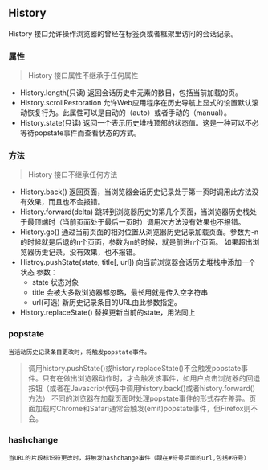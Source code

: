 ## History
History 接口允许操作浏览器的曾经在标签页或者框架里访问的会话记录。
### 属性
> History 接口属性不继承于任何属性
- History.length(只读)
    返回会话历史中元素的数目，包括当前加载的页。
- History.scrollRestoration
    允许Web应用程序在历史导航上显式的设置默认滚动恢复行为。此属性可以是自动的（auto）或者手动的（manual）。
- History.state(只读)
    返回一个表示历史堆栈顶部的状态值。这是一种可以不必等待popstate事件而查看状态的方式。
### 方法
> History 接口不继承任何方法
- History.back()
    返回页面，当浏览器会话历史记录处于第一页时调用此方法没有效果，而且也不会报错。
- History.forward(delta)
    跳转到浏览器历史的第几个页面，当浏览器历史栈处于最顶端时（当前页面处于最后一页时）调用次方法没有效果也不报错。
- History.go()
    通过当前页面的相对位置从浏览器历史记录加载页面。参数为-n的时候就是后退的n个页面，参数为n的时候，就是前进n个页面。
    如果超出浏览器历史记录，没有效果，也不报错。
- Histroy.pushState(state, title[, url])
    向当前浏览器会话历史堆栈中添加一个状态
    参数：
    - state 状态对象
    - title 会被大多数浏览器都忽略，最长用就是传入空字符串
    - url(可选) 新历史记录条目的URL由此参数指定。
- History.replaceState() 替换更新当前的state，用法同上

### popstate
    当活动历史记录条目更改时，将触发popstate事件。
> 调用history.pushState()或history.replaceState()不会触发popstate事件。只有在做出浏览器动作时，才会触发该事件，如用户点击浏览器的回退按钮（或者在Javascript代码中调用history.back()或者history.forward()方法）
>不同的浏览器在加载页面时处理popstate事件的形式存在差异。页面加载时Chrome和Safari通常会触发(emit)popstate事件，但Firefox则不会。

### hashchange
    当URL的片段标识符更改时，将触发hashchange事件（跟在#符号后面的url,包括#符号）